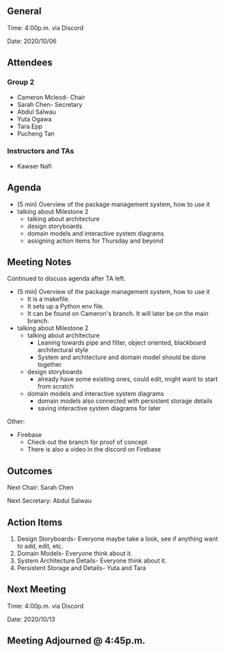 ## General

Time: 4:00p.m. via Discord

Date: 2020/10/06

## Attendees
### Group 2
* Cameron Mcleod- Chair
* Sarah Chen- Secretary
* Abdul Salwau
* Yuta Ogawa
* Tara Epp
* Pucheng Tan

### Instructors and TAs
* Kawser Nafi

## Agenda
- (5 min) Overview of the package management system, how to use it
- talking about Milestone 2
   - talking about architecture
   - design storyboards
   - domain models and interactive system diagrams
   - assigning action items for Thursday and beyond

## Meeting Notes
Continued to discuss agenda after TA left.

- (5 min) Overview of the package management system, how to use it
  - It is a makefile.
  - It sets up a Python env file.
  - It can be found on Cameron's branch. It will later be on the main branch.
- talking about Milestone 2
  - talking about architecture
    - Leaning towards pipe and filter, object oriented, blackboard architectural style   
    - System and architecture and domain model should be done together
  - design storyboards
    - already have some existing ones, could edit, might want to start from scratch
  - domain models and interactive system diagrams
    - domain models also connected with persistent storage details
    - saving interactive system diagrams for later

Other:
- Firebase
  - Check out the branch for proof of concept
  - There is also a video in the discord on Firebase 

## Outcomes
Next Chair: Sarah Chen

Next Secretary: Abdul Salwau

## Action Items
1. Design Storyboards- Everyone maybe take a look, see if anything want to add, edit, etc.
2. Domain Models- Everyone think about it.
3. System Architecture Details- Everyone think about it.
4. Persistent Storage and Details- Yuta and Tara
## Next Meeting

Time: 4:00p.m. via Discord

Date: 2020/10/13

## Meeting Adjourned @ 4:45p.m.